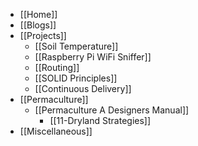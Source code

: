 * [[Home]]
* [[Blogs]]
* [[Projects]]
    * [[Soil Temperature]]
    * [[Raspberry Pi WiFi Sniffer]]
    * [[Routing]]
    * [[SOLID Principles]]
    * [[Continuous Delivery]]
* [[Permaculture]]
    * [[Permaculture A Designers Manual]]
        * [[11-Dryland Strategies]]
* [[Miscellaneous]]
